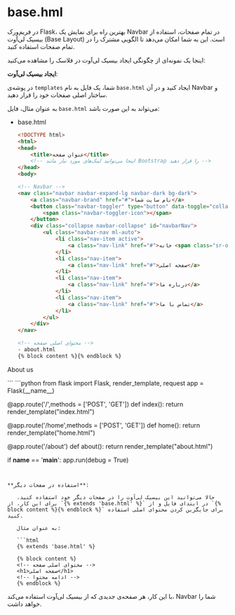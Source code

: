 # base.hml
در فریم‌ورک Flask، بهترین راه برای نمایش یک Navbar در تمام صفحات، استفاده از بیسیک لی‌آوت (Base Layout) است. این به شما امکان می‌دهد تا الگویی مشترک را در تمام صفحات استفاده کنید.

اینجا یک نمونه‌ای از چگونگی ایجاد بیسیک لی‌آوت در فلاسک را مشاهده می‌کنید:

**ایجاد بیسیک لی‌آوت**:

   در پوشه‌ی `templates` شما، یک فایل به نام `base.html` ایجاد کنید و در آن Navbar و ساختار اصلی صفحات خود را قرار دهید.

   به عنوان مثال، فایل `base.html` می‌تواند به این صورت باشد:
- base.html
   ```html
   <!DOCTYPE html>
   <html>
   <head>
       <title>عنوان صفحه</title>
       <!-- اینجا می‌توانید لینک‌های مورد نیاز مانند Bootstrap را قرار دهید -->
   </head>
   <body>

   <!-- Navbar -->
   <nav class="navbar navbar-expand-lg navbar-dark bg-dark">
       <a class="navbar-brand" href="#">نام سایت شما</a>
       <button class="navbar-toggler" type="button" data-toggle="collapse" data-target="#navbarNav" aria-controls="navbarNav" aria-expanded="false" aria-label="Toggle navigation">
           <span class="navbar-toggler-icon"></span>
       </button>
       <div class="collapse navbar-collapse" id="navbarNav">
           <ul class="navbar-nav ml-auto">
               <li class="nav-item active">
                   <a class="nav-link" href="#">خانه <span class="sr-only">(current)</span></a>
               </li>
               <li class="nav-item">
                   <a class="nav-link" href="#">صفحه اصلی</a>
               </li>
               <li class="nav-item">
                   <a class="nav-link" href="#">درباره ما</a>
               </li>
               <li class="nav-item">
                   <a class="nav-link" href="#">تماس با ما</a>
               </li>
           </ul>
       </div>
   </nav>

   <!-- محتوای اصلی صفحه -->
   - about.html
   {% block content %}{% endblock %}
<p> About us </p>
   </body>
   </html>
   ```
```python
from flask import Flask, render_template, request
app = Flask(__name__)



@app.route('/',methods = ['POST', 'GET'])
def index():
    return render_template("index.html")

@app.route('/home',methods = ['POST', 'GET'])
def home():
    return render_template("home.html")

@app.route('/about')
def about():
    return render_template("about.html")


if __name__ == '__main__':
   app.run(debug = True)
```


**استفاده در صفحات دیگر**:

   حالا می‌توانید این بیسیک لی‌آوت را در صفحات دیگر خود استفاده کنید. برای این کار، از `{% extends 'base.html' %}` در ابتدای فایل و از `{% block content %}{% endblock %}` برای جایگزین کردن محتوای اصلی استفاده کنید.

   به عنوان مثال:

   ```html
   {% extends 'base.html' %}

   {% block content %}
   <!-- محتوای اصلی صفحه -->
   <h1>صفحه اصلی</h1>
   <!-- ادامه محتوا -->
   {% endblock %}
   ```

با این کار، هر صفحه‌ی جدیدی که از بیسیک لی‌آوت استفاده می‌کند، Navbar شما را خواهد داشت.
